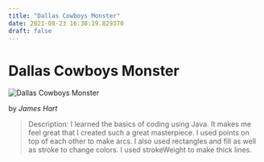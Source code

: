 ```yaml
---
title: "Dallas Cowboys Monster"
date: 2021-08-23 16:38:19.829370
draft: false
---
```


# Dallas Cowboys Monster

![Dallas Cowboys Monster](../images/6f0528a8-045a-11ec-ab3e-1e00f30e0089.png)

by *James Hart*



> Description: I learned the basics of coding using Java. It makes me feel great that I created such a great masterpiece. I used points on top of each other to make arcs. I also used rectangles and fill as well as stroke to change colors. I used strokeWeight to make thick lines.
